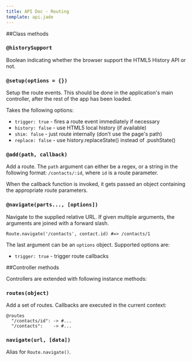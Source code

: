 ```yaml
---
title: API Doc - Routing
template: api.jade
---
```


##Class methods

### `@historySupport`

Boolean indicating whether the browser support the HTML5 History API or not.

### `@setup(options = {})`

Setup the route events. This should be done in the application's main controller, after the rest of the app has been loaded.

Takes the following options:

* `trigger: true` - fires a route event immediately if necessary
* `history: false` - use HTML5 local history (if available)
* `shim: false` - just route internally (don't use the page's path)
* `replace: false` - use history.replaceState() instead of .pushState()

### `@add(path, callback)`

Add a route. The `path` argument can either be a regex, or a string in the following format: `/contacts/:id`, where `id` is a route parameter.

When the callback function is invoked, it gets passed an object containing the appropriate route parameters.

### `@navigate(parts..., [options])`

Navigate to the supplied relative URL. If given multiple arguments, the arguments are joined with a forward slash.

    Route.navigate('/contacts', contact.id) #=> /contacts/1

The last argument can be an `options` object. Supported options are:

* `trigger: true` - trigger route callbacks

##Controller methods

Controllers are extended with following instance methods:

### `routes(object)`

Add a set of routes. Callbacks are executed in the current context:

    @routes
      "/contacts/id": -> #...
      "/contacts":    -> #...

### `navigate(url, [data])`

Alias for `Route.navigate()`.
